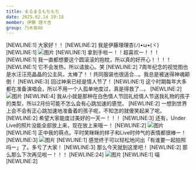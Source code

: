 ```yaml
---
title: まるまるもちもち
date: 2025.02.14 19:18
member: 伊藤 理々杏
group: 乃木坂46
---
```


[NEWLINE:1]
大家好！！
[NEWLINE:2]
我是伊藤理理杏(ﾉ)•ω•(ヾ)
[NEWLINE:1]
![图片](https://www.nogizaka46.com/files/46/diary/n46/MEMBER/moblog/202502/mobwdX50w.jpg)
[NEWLINE:1]
拿到手啦ー！！超喜欢ー！！！
[NEWLINE:1]
我一直都想要这个圆滚滚的抱枕，所以真的好开心！！！！
[NEWLINE:1]
它不会发热，所以请放心。笑
[NEWLINE:2]
7周年纪念的视觉图也是水汪汪亮晶晶的公主风，太棒了！！共同服装也很适合…。我总是被迷得神魂颠倒！
[NEWLINE:3]
回过神来已经是情人节了！
[NEWLINE:1]
这个时期每年大多都在准备演唱会，所以不用一个人孤单地度过，真是得救了…。
[NEWLINE:2]
![图片](https://www.nogizaka46.com/files/46/diary/n46/MEMBER/moblog/202502/mobdsuRJk.jpg)
[NEWLINE:4]
我从小就是那种在白色情人节回礼给情人节送我礼物的孩子的类型，所以2月份可能不怎么会有心跳加速的感觉。
[NEWLINE:2]
一想到世界上会不会有正心跳加速地准备着的孩子呢，不知怎的就傻笑起来了呢。
[NEWLINE:2]
希望大家能度过美好的一天ー！！！
[NEWLINE:3]
还有，Under Live的照片没能全部放上来，现在放上来哦ー！
[NEWLINE:2]
![图片](https://www.nogizaka46.com/files/46/diary/n46/MEMBER/moblog/202502/mobAmPXEE.jpg)
[NEWLINE:1]
正中我的萌点。平时笑眯眯的样子和Live时帅气的表情都很棒ー！
[NEWLINE:3]
![图片](https://www.nogizaka46.com/files/46/diary/n46/MEMBER/moblog/202502/mobjR5z9r.jpg)
[NEWLINE:1]
感觉终于可以轻松地问出「有谁要一起拍照吗ー」了。多亏了大家！
[NEWLINE:3]
那么今天就到这里吧！
[NEWLINE:2]
那么那么下次再见啦ー！！！
[NEWLINE:24]
![图片](https://www.nogizaka46.com/files/46/diary/n46/MEMBER/moblog/202502/mobxwAePB.jpg)
[NEWLINE:1]
喵
[NEWLINE:2]